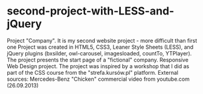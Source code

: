 # second-project-with-LESS-and-jQuery

Project "Company".
It is my second website project - more difficult than first one 
Project was created in HTML5, CSS3, Leaner Style Sheets (LESS), and jQuery plugins (bxsilder, owl-carousel, imagesloaded, countTo, YTPlayer).
The project presents the start page of a "fictional" company.
Responsive Web Design project.
The project was inspired by a workshop that I did as part of the CSS course from the "strefa.kursów.pl" platform.
External sources: Mercedes-Benz "Chicken" commercial video from youtube.com (26.09.2013)
